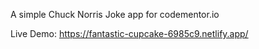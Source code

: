 A simple Chuck Norris Joke app for codementor.io

Live Demo: https://fantastic-cupcake-6985c9.netlify.app/
